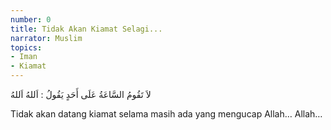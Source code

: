 ```yaml
---
number: 0
title: Tidak Akan Kiamat Selagi...
narrator: Muslim
topics:
- Iman
- Kiamat
---
```


<p lang="ar">لاَ تَقُومُ السَّاعَةُ عَلَى أَحَدٍ يَقُولُ : اَللهُ اَللهُ</p>

Tidak akan datang kiamat selama masih ada yang mengucap Allah… Allah…

